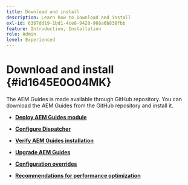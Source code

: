 ```yaml
---
title: Download and install
description: Learn how to Download and install
exl-id: 6387dd19-1bd1-4ce8-9428-968a6b838fbb
feature: Introduction, Installation
role: Admin
level: Experienced
---
```

# Download and install {#id1645E0O04MK}

The AEM Guides is made available through GitHub repository. You can download the AEM Guides from the GitHub repository and install it.

-   **[Deploy AEM Guides module](download-install-dxml-first-time.md)**  

-   **[Configure Dispatcher](download-install-configure-dispatcher.md)**  

-   **[Verify AEM Guides installation](download-install-verify-dxml-installation.md)**  

-   **[Upgrade AEM Guides](download-install-upgrade-dxml.md)**  

-   **[Configuration overrides](download-install-additional-config-override.md)**  

-   **[Recommendations for performance optimization](download-install-recommend-perf-optimiz.md)**
